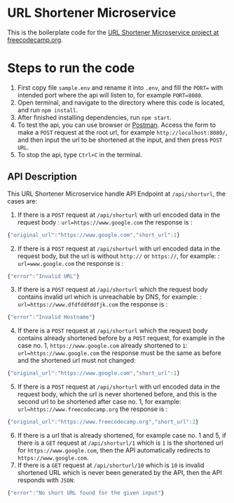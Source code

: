 # URL Shortener Microservice

This is the boilerplate code for the [URL Shortener Microservice project at freecodecamp.org](https://www.freecodecamp.org/learn/back-end-development-and-apis/back-end-development-and-apis-projects/url-shortener-microservice).

# Steps to run the code
1. First copy file `sample.env` and rename it into `.env`, and fill the `PORT=` with intended port where the api  will listen to, for example `PORT=8080`.
2. Open terminal, and navigate to the directory where this code is located, and run `npm install`.
3. After finished installing dependencies, run `npm start`.
4. To test the api, you can use browser or [Postman](https://www.postman.com/downloads/). Access the form to make a `POST` request at the root url, for example `http://localhost:8080/`, and then input the url to be shortened at the input, and then press `POST URL`.
5. To stop the api, type `Ctrl+C` in the terminal.

## API Description
This URL Shortener Microservice handle API Endpoint at `/api/shorturl`, the cases are:
1. If there is a `POST` request at `/api/shorturl` with url encoded data in the request body : `url=https://www.google.com` the response is :
```Javascript
{"original_url":"https://www.google.com","short_url":1}
```
2. If there is a `POST` request at `/api/shorturl` with url encoded data in the request body, but the url is without `http://` or `https://`, for example: : `url=www.google.com` the response is :
```Javascript
{"error":"Invalid URL"}
```
3. If there is a `POST` request at `/api/shorturl` which the request body contains invalid url which is unreachable by DNS, for example: : `url=https://www.dfdfddfddfjk.com` the response is :
```Javascript
{"error":"Invalid Hostname"}
```
4. If there is a `POST` request at `/api/shorturl` which the request body contains already shortened before by a `POST` request, for example in the case no. 1, `https://www.google.com` already shortened to `1`: `url=https://www.google.com` the response must be the same as before and the shortened url must not changed:
```Javascript
{"original_url":"https://www.google.com","short_url":1}
```
5. If there is a `POST` request at `/api/shorturl` with url encoded data in the request body, which the url is never shortened before, and this is the second url to be shortened after case no. 1, for example: `url=https://www.freecodecamp.org` the response is :
```Javascript
{"original_url":"https://www.freecodecamp.org","short_url":2}
```
6. If there is a url that is already shortened, for example case no. 1 and 5, if there is a `GET` request at `/api/shorturl/1` which is `1` is the shortened url for `https://www.google.com`, then the API automatically redirects to `https://www.google.com`.
7. If there is a `GET` request at `/api/shorturl/10` which is `10` is invalid shortened URL which is never been generated by the API, then the API responds with `JSON`:
```Javascript
{"error":"No short URL found for the given input"}
```
